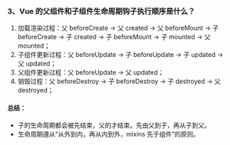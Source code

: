 ### 3、Vue 的父组件和子组件生命周期钩子执行顺序是什么？

1. 加载渲染过程：父 beforeCreate -> 父 created -> 父 beforeMount -> 子 beforeCreate -> 子 created -> 子 beforeMount -> 子 mounted -> 父 mounted；
2. 子组件更新过程：父 beforeUpdate -> 子 beforeUpdate -> 子 updated -> 父 updated；
3. 父组件更新过程：父 beforeUpdate -> 父 updated；
4. 销毁过程：父 beforeDestroy -> 子 beforeDestroy -> 子 destroyed -> 父 destroyed；

#### 总结：

-   子的生命周期都会被先结束，父的才结束。先由父到子，再从子到父。
-   生命周期遵从“从外到内，再从内到外，mixins 先于组件”的原则。
